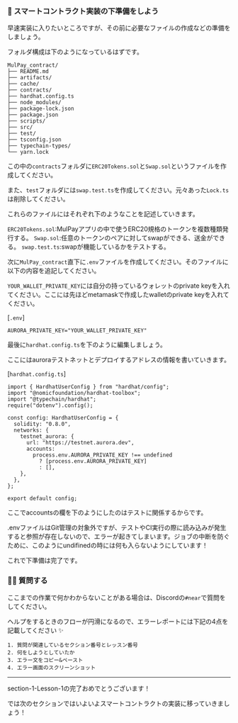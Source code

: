 ### 📜 スマートコントラクト実装の下準備をしよう

早速実装に入りたいところですが、その前に必要なファイルの作成などの準備をしましょう。

フォルダ構成は下のようになっているはずです。

```
MulPay_contract/
├── README.md
├── artifacts/
├── cache/
├── contracts/
├── hardhat.config.ts
├── node_modules/
├── package-lock.json
├── package.json
├── scripts/
├── src/
├── test/
├── tsconfig.json
├── typechain-types/
└── yarn.lock
```

この中の`contracts`フォルダに`ERC20Tokens.sol`と`Swap.sol`というファイルを作成してください。

また、`test`フォルダには`swap.test.ts`を作成してください。元々あった`Lock.ts`は削除してください。

これらのファイルにはそれぞれ下のようなことを記述していきます。

`ERC20Tokens.sol`:MulPayアプリの中で使うERC20規格のトークンを複数種類発行する。
`Swap.sol`:任意のトークンのペアに対してswapができる、送金ができる。
`swap.test.ts`:swapが機能しているかをテストする。

次に`MulPay_contract`直下に`.env`ファイルを作成してください。そのファイルに以下の内容を追記してください。

`YOUR_WALLET_PRIVATE_KEY`には自分の持っているウォレットのprivate keyを入れてください。ここには先ほどmetamaskで作成したwalletのprivate keyを入れてください。

[`.env`]

```
AURORA_PRIVATE_KEY="YOUR_WALLET_PRIVATE_KEY"
```

最後に`hardhat.config.ts`を下のように編集しましょう。

ここにはauroraテストネットとデプロイするアドレスの情報を書いていきます。

[`hardhat.config.ts`]

```
import { HardhatUserConfig } from "hardhat/config";
import "@nomicfoundation/hardhat-toolbox";
import "@typechain/hardhat";
require("dotenv").config();

const config: HardhatUserConfig = {
  solidity: "0.8.0",
  networks: {
    testnet_aurora: {
      url: "https://testnet.aurora.dev",
      accounts:
        process.env.AURORA_PRIVATE_KEY !== undefined
          ? [process.env.AURORA_PRIVATE_KEY]
          : [],
    },
  },
};

export default config;
```

ここでaccountsの欄を下のようにしたのはテストに関係するからです。

.envファイルはGit管理の対象外ですが、テストやCI実行の際に読み込みが発生すると参照が存在しないので、エラーが起きてしまいます。ジョブの中断を防ぐために、このようにundifinedの時には何も入らないようにしています！

これで下準備は完了です。

### 🙋‍♂️ 質問する

ここまでの作業で何かわからないことがある場合は、Discordの`#near`で質問をしてください。

ヘルプをするときのフローが円滑になるので、エラーレポートには下記の4点を記載してください ✨

```
1. 質問が関連しているセクション番号とレッスン番号
2. 何をしようとしていたか
3. エラー文をコピー&ペースト
4. エラー画面のスクリーンショット
```

---

section-1-Lesson-1の完了おめでとうございます！

では次のセクションではいよいよスマートコントラクトの実装に移っていきましょう！
